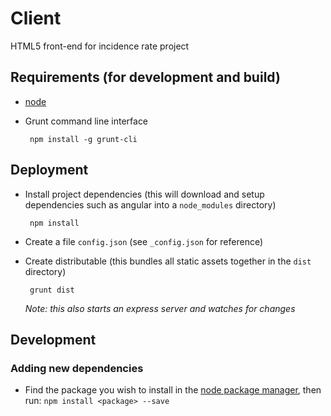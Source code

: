 # Client

HTML5 front-end for incidence rate project

## Requirements (for development and build)
 * [node](https://nodejs.org/en/download/)
 * Grunt command line interface
		
		npm install -g grunt-cli

## Deployment
 * Install project dependencies (this will download and setup dependencies such as angular into a `node_modules` directory) 
		
		npm install

 * Create a file `config.json` (see `_config.json` for reference)

 * Create distributable (this bundles all static assets together in the `dist` directory)

        grunt dist

   _Note: this also starts an express server and watches for changes_

## Development
### Adding new dependencies
* Find the package you wish to install in the [node package manager](https://www.npmjs.com/), then run:
  `npm install <package> --save`
